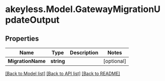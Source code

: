 # akeyless.Model.GatewayMigrationUpdateOutput

## Properties

Name | Type | Description | Notes
------------ | ------------- | ------------- | -------------
**MigrationName** | **string** |  | [optional] 

[[Back to Model list]](../README.md#documentation-for-models) [[Back to API list]](../README.md#documentation-for-api-endpoints) [[Back to README]](../README.md)

